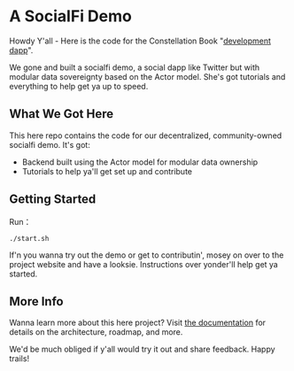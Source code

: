 # A SocialFi Demo

Howdy Y'all - Here is the code for the Constellation Book "[development dapp](https://neutronstardao.github.io/constellation.github.io)".

We gone and built a socialfi demo, a social dapp like Twitter but with modular data sovereignty based on the Actor model. She's got tutorials and everything to help get ya up to speed.

## What We Got Here
This here repo contains the code for our decentralized, community-owned socialfi demo. It's got:
* Backend built using the Actor model for modular data ownership
* Tutorials to help ya'll get set up and contribute

## Getting Started
Run：
```shell
./start.sh
```

If'n you wanna try out the demo or get to contributin', mosey on over to the project website and have a looksie. Instructions over yonder'll help get ya started.

## More Info
Wanna learn more about this here project? Visit [the documentation](https://neutronstardao.github.io/constellation.github.io) for details on the architecture, roadmap, and more.

We'd be much obliged if y'all would try it out and share feedback. Happy trails!
